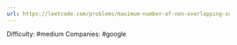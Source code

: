 ```yaml
---
url: https://leetcode.com/problems/maximum-number-of-non-overlapping-subarrays-with-sum-equals-target
---
```


Difficulty: #medium
Companies: #google